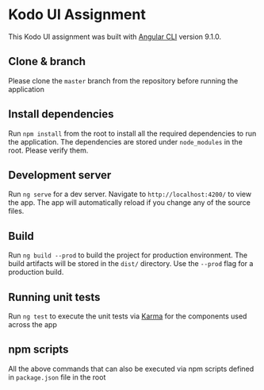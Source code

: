 # Kodo UI Assignment

This Kodo UI assignment was built with [Angular CLI](https://github.com/angular/angular-cli) version 9.1.0.

## Clone & branch

Please clone the `master` branch from the repository before running the application

## Install dependencies

Run `npm install` from the root to install all the required dependencies to run the application. The dependencies are stored under `node_modules` in the root. Please verify them.

## Development server

Run `ng serve` for a dev server. Navigate to `http://localhost:4200/` to view the app. The app will automatically reload if you change any of the source files.


## Build

Run `ng build --prod` to build the project for production environment. The build artifacts will be stored in the `dist/` directory. Use the `--prod` flag for a production build.

## Running unit tests

Run `ng test` to execute the unit tests via [Karma](https://karma-runner.github.io) for the components used across the app

## npm scripts

All the above commands that can also be executed via npm scripts defined in `package.json` file in the root
